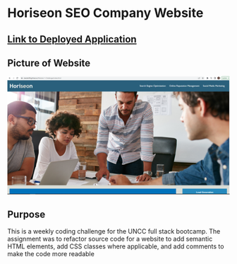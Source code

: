 # Horiseon SEO Company Website

## [Link to Deployed Application](https://ckester99.github.io/Module-1-Challenge/index.html)

## Picture of Website
![Picture of Website](https://github.com/ckester99/Module-1-Challenge/blob/main/readme-img.PNG)

## Purpose
This is a weekly coding challenge for the UNCC full stack bootcamp. The assignment was to refactor source code for a website to add
semantic HTML elements, add CSS classes where applicable, and add comments to make the code more readable
